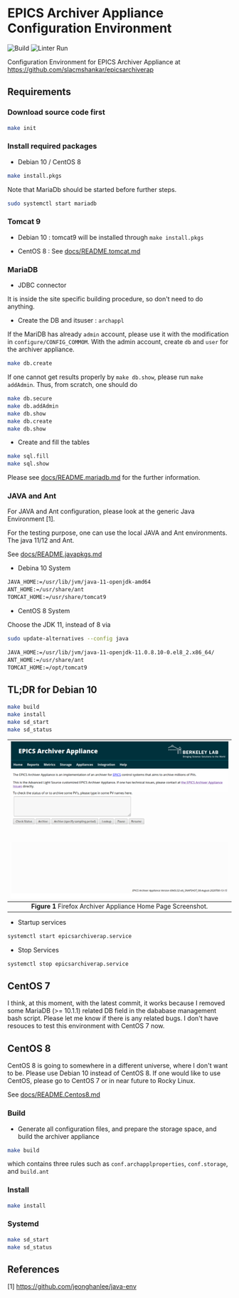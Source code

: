 # EPICS Archiver Appliance Configuration Environment

![Build](https://github.com/jeonghanlee/epicsarchiverap-env/workflows/Build/badge.svg)
![Linter Run](https://github.com/jeonghanlee/epicsarchiverap-env/workflows/Linter%20Run/badge.svg)

Configuration Environment for EPICS Archiver Appliance at <https://github.com/slacmshankar/epicsarchiverap>

## Requirements

### Download source code first

```bash
make init
```

### Install required packages

* Debian 10 / CentOS 8

```bash
make install.pkgs
```

Note that MariaDb should be started before further steps.

```bash
sudo systemctl start mariadb
```

### Tomcat 9

* Debian 10 : tomcat9 will be installed through `make install.pkgs`

* CentOS 8 : See  [docs/README.tomcat.md](docs/README.tomcat.md)

### MariaDB

* JDBC connector

It is inside the site specific building procedure, so don't need to do anything.

* Create the DB and itsuser : `archappl`

If the MariDB has already `admin` account, please use it with the modification in `configure/CONFIG_COMMOM`.
With the admin account, create `db` and `user` for the archiver appliance.

```bash
make db.create
```

If one cannot get results properly by `make db.show`, please run `make addAdmin`. Thus, from scratch, one should do

```bash
make db.secure
make db.addAdmin
make db.show
make db.create
make db.show
```

* Create and fill the tables

```bash
make sql.fill
make sql.show
```

Please see [docs/README.mariadb.md](docs/README.mariadb.md) for the further information.

### JAVA and Ant

For JAVA and Ant configuration, please look at the generic Java Environment [1].

For the testing purpose, one can use the local JAVA and Ant environments. The java 11/12 and Ant.

See [docs/README.javapkgs.md](docs/README.javapkgs.md)

* Debina 10 System

```bash
JAVA_HOME:=/usr/lib/jvm/java-11-openjdk-amd64
ANT_HOME:=/usr/share/ant
TOMCAT_HOME:=/usr/share/tomcat9
```

* CentOS 8 System

Choose the JDK 11, instead of 8 via

```bash
sudo update-alternatives --config java
```

```bash
JAVA_HOME:=/usr/lib/jvm/java-11-openjdk-11.0.8.10-0.el8_2.x86_64/
ANT_HOME:=/usr/share/ant
TOMCAT_HOME:=/opt/tomcat9
```

## TL;DR for Debian 10

```bash
make build
make install
make sd_start
make sd_status
```

|![AAH](docs/images/home.png)|
| :---: |
|**Figure 1** Firefox Archiver Appliance Home Page Screenshot.|

* Startup services

```bash
systemctl start epicsarchiverap.service
```

* Stop Services

```bash
systemctl stop epicsarchiverap.service
```

## CentOS 7

I think, at this moment, with the latest commit, it works because I removed some MariaDB (>= 10.1.1) related DB field in the dababase management bash script. Please let me know if there is any related bugs. I don't have resouces to test this environment with CentOS 7 now.

## CentOS 8

CentOS 8 is going to somewhere in a different universe, where I don't want to be. Please use Debian 10 instead of CentOS 8. If one would like to use CentOS, please go to CentOS 7 or in near future to Rocky Linux.

See [docs/README.Centos8.md](docs/README.Centos8.md)

### Build

* Generate all configuration files, and prepare the storage space, and build the archiver appliance

```bash
make build
```

which contains three rules such as `conf.archapplproperties`, `conf.storage`, and `build.ant`

### Install

```bash
make install
```

### Systemd

```bash
make sd_start
make sd_status
```

## References

[1] <https://github.com/jeonghanlee/java-env>
